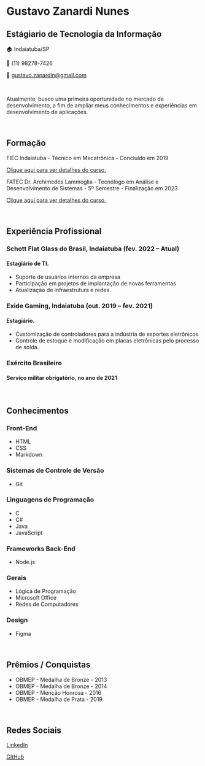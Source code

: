 # __Gustavo Zanardi Nunes__
## __Estágiario de Tecnologia da Informação__

🏠 Indaiatuba/SP

📱 (11) 98278-7426

📧 gustavo.zanardin@gmail.com

<br>

Atualmente, busco uma primeira oportunidade no mercado de desenvolvimento, a fim de 
ampliar meus conhecimentos e experiências em desenvolvimento de aplicações.

<br>

## Formação
FIEC Indaiatuba - Técnico em Mecatrônica - Concluído em 2019
 
[Clique aqui para ver detalhes do curso.](https://www.fiec.com.br/site/cur/1/45/ver.do)


FATEC Dr. Archimedes Lammoglia - Tecnólogo em Análise e Desenvolvimento de Sistemas - 5º Semestre - Finalização em 2023
 
[Clique aqui para ver detalhes do curso.](http://www.fatecid.com.br/site/index.php/analise-de-sistemas/)

<br>

## Experiência Profissional
### Schott Flat Glass do Brasil, Indaiatuba (fev. 2022 – Atual)
#### Estagiário de TI.
* Suporte de usuários internos da empresa
* Participação em projetos de implantação de novas ferramentas
* Atualização de infraestrutura e 
redes.

### Exide Gaming, Indaiatuba (out. 2019 – fev. 2021)
#### Estagiário.
* Customização de controladores para a indústria de esportes eletrônicos
* Controle de estoque e modificação em placas eletrônicas pelo processo de solda.

### Exército Brasileiro
#### Serviço militar obrigatório, no ano de 2021

<br>

## Conhecimentos

### Front-End
* HTML
* CSS
* Markdown

### Sistemas de Controle de Versão
* Git

### Linguagens de Programação
* C
* C#
* Java
* JavaScript

### Frameworks Back-End
* Node.js

### Gerais
* Lógica de Programação
* Microsoft Office
* Redes de Computadores

### Design
* Figma


<br>

## Prêmios / Conquistas
* OBMEP - Medalha de Bronze - 2013
* OBMEP - Medalha de Bronze - 2014
* OBMEP - Menção Honrosa - 2016
* OBMEP - Medalha de Prata - 2019

<br>

## Redes Sociais
[LinkedIn](https://www.linkedin.com/in/gustavo-zanardi-746bb51b8/)

[GitHub](https://github.com/Zanarddi)

<!-- [Site Pessoal]()

[Instagram]() -->

<br>
